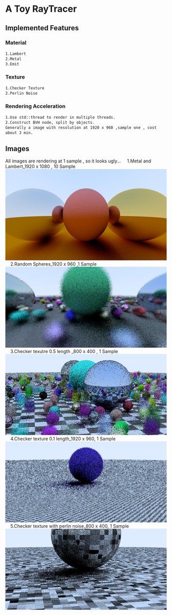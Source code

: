 # A Toy RayTracer

## Implemented Features

### Material
	1.Lambert
	2.Metal
	3.Emit
### Texture
	1.Checker Texture
	2.Perlin Noise

### Rendering Acceleration
	1.Use std::thread to render in multiple threads.
	2.Construct BVH node, split by objects.
    Generally a image with resolution at 1920 x 960 ,sample one , cost about 3 min. 
## Images
All images are rendering at 1 sample , so it looks ugly...
&nbsp;
&nbsp; 1.Metal and Lambert_1920 x 1080 , 10 Sample
![Metal and Lambert_1920 x 1080 , 10 Sample](https://raw.githubusercontent.com/skmang/RayTracer/master/RayTracer/Image/rendering_1920x1080_10Sample.jpg)
&nbsp; 
&nbsp; 2.Random Spheres_1920 x 960 ,1 Sample
![Random Spheres_1920 x 960 ,1 Sample](https://raw.githubusercontent.com/skmang/RayTracer/master/RayTracer/Image/RayTracer_Lambert%26Metal_balls.jpg)
&nbsp; 
&nbsp; 3.Checker texutre 0.5 length _800 x 400 , 1 Sample
![Checker texutre 0.5 length _800 x 400 , 1 Sample](https://raw.githubusercontent.com/skmang/RayTracer/master/RayTracer/Image/RayTracer_CheckerTexture_w_2PI.jpg)
&nbsp; 
&nbsp; 4.Checker texture 0.1 length_1920 x 960, 1 Sample
![Checker texture 0.1 length_1920 x 960, 1 Sample](https://raw.githubusercontent.com/skmang/RayTracer/master/RayTracer/Image/RayTracer_CheckerTexture_w_10PI.jpg)
&nbsp; 
&nbsp; 5.Checker texture with perlin noise_800 x 400, 1 Sample
![Checker texture with perlin noise_800 x 400, 1 Sample](https://github.com/skmang/RayTracer/blob/master/RayTracer/Image/RayTracer_PerlinNoise.jpg)